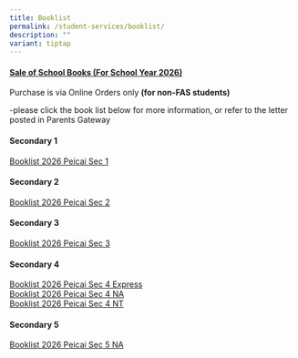```yaml
---
title: Booklist
permalink: /student-services/booklist/
description: ""
variant: tiptap
---
```

<h4><strong><u>Sale of School Books (For School Year 2026)</u></strong></h4>
<p>Purchase is via Online Orders only <strong>(for non-FAS students)</strong>
</p>
<p>-please click the book list below for more information, or refer to the
letter posted in Parents Gateway</p>
<h4><strong>Secondary 1</strong></h4>
<p><a href="/files/2026/Booklist_2026_Peicai_Sec_1.pdf" rel="noopener noreferrer nofollow" target="_blank"><u>Booklist 2026 Peicai Sec 1</u></a>
</p>
<h4><strong>Secondary 2</strong></h4>
<p><a href="/files/2026/Booklist_2026_Peicai_Sec_2.pdf" rel="noopener noreferrer nofollow" target="_blank">Booklist 2026 Peicai Sec 2</a>
</p>
<h4><strong>Secondary 3</strong></h4>
<p><a href="/files/2026/Booklist_2026_Peicai_Sec_3.pdf" rel="noopener noreferrer nofollow" target="">Booklist 2026 Peicai Sec 3</a>
</p>
<h4><strong>Secondary 4</strong></h4>
<p><a href="/files/2026/Booklist_2026_Peicai_Sec_4_Express.pdf" rel="noopener noreferrer nofollow" target="">Booklist 2026 Peicai Sec 4 Express</a>
<br><a href="/files/2026/Booklist_2026_Peicai_Sec_4_NA.pdf" rel="noopener noreferrer nofollow" target="">Booklist 2026 Peicai Sec 4 NA</a>
<br><a href="/files/2026/Booklist_2026_Peicai_Sec_4_NT.pdf" rel="noopener noreferrer nofollow" target="">Booklist 2026 Peicai Sec 4 NT</a>
</p>
<h4><strong>Secondary 5</strong></h4>
<p><a href="/files/2026/Booklist_2026_Peicai_Sec_5.pdf" rel="noopener noreferrer nofollow" target="">Booklist 2026 Peicai Sec 5 NA</a>
</p>